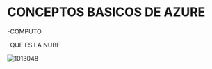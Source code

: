 # CONCEPTOS BASICOS DE AZURE

-COMPUTO 

-QUE ES LA NUBE




![1013048](https://user-images.githubusercontent.com/86990705/125764159-7ab13b30-2c98-4c95-8d0c-247ee0c30dfb.jpg)
